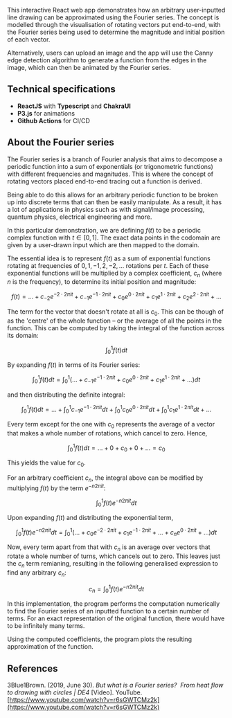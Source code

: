 This interactive React web app demonstrates how an arbitrary user-inputted line drawing can be approximated using the Fourier series. The concept is modelled through the visualisation of rotating vectors put end-to-end, with the Fourier series being used to determine the magnitude and initial position of each vector.

Alternatively, users can upload an image and the app will use the Canny edge detection algorithm to generate a function from the edges in the image, which can then be animated by the Fourier series.

## Technical specifications

- **ReactJS** with **Typescript** and **ChakraUI**
- **P3.js** for animations
- **Github Actions** for CI/CD

## About the Fourier series

The Fourier series is a branch of Fourier analysis that aims to decompose a periodic function into a sum of exponentials (or trigonometric functions) with different frequencies and magnitudes. This is where the concept of rotating vectors placed end-to-end tracing out a function is derived.

Being able to do this allows for an arbitrary periodic function to be broken up into discrete terms that can then be easily manipulate. As a result, it has a lot of applications in physics such as with signal/image processing, quantum physics, electrical engineering and more.

In this particular demonstration, we are defining $f(t)$ to be a periodic complex function with $t\in[0, 1]$. The exact data points in the codomain are given by a user-drawn input which are then mapped to the domain.

The essential idea is to represent $f(t)$ as a sum of exponential functions rotating at frequencies of $0, 1, -1, 2, -2, ...$ rotations per $t$. Each of these exponential functions will be multiplied by a complex coefficient, $c_n$ (where $n$ is the frequency), to determine its initial position and magnitude:

$$
f(t) = \dots + c_{-2}e^{-2\cdot 2\pi it} + c_{-1}e^{-1\cdot 2\pi it} + c_{0}e^{0\cdot 2\pi it} + c_{1}e^{1\cdot 2\pi it} + c_{2}e^{2\cdot 2\pi it} + \dots
$$

The term for the vector that doesn't rotate at all is $c_0$. This can be though of as the 'centre' of the whole function – or the average of all the points in the function. This can be computed by taking the integral of the function across its domain:

$$
\int_0^1 f(t) dt
$$

By expanding $f(t)$ in terms of its Fourier series:

$$
\int_0^1 f(t) dt = \int_0^1 (\dots + c_{-1}e^{-1\cdot 2\pi it} + c_{0}e^{0\cdot 2\pi it} + c_{1}e^{1\cdot 2\pi it} + \dots)dt
$$

and then distributing the definite integral:

$$
\int_0^1 f(t) dt = \dots + \int_0^1c_{-1}e^{-1\cdot 2\pi it}dt + \int_0^1c_{0}e^{0\cdot 2\pi it}dt + \int_0^1c_{1}e^{1\cdot 2\pi it}dt + \dots
$$

Every term except for the one with $c_0$ represents the average of a vector that makes a whole number of rotations, which cancel to zero. Hence,

$$
\int_0^1 f(t) dt = \dots + 0 + c_0 + 0 + \dots = c_0
$$

This yields the value for $c_0$.

For an arbitrary coefficient $c_n$, the integral above can be modified by multiplying $f(t)$ by the term $e^{-n2\pi it}$:

$$
\int_0^1 f(t)e^{-n2\pi it} dt
$$

Upon expanding $f(t)$ and distributing the exponential term,

$$
\int_0^1 f(t)e^{-n2\pi it} dt = \int_0^1 (\dots + c_{0}e^{-2\cdot 2\pi it} + c_{1}e^{-1\cdot 2\pi it} + \dots + c_{n}e^{0\cdot 2\pi it} + \dots)dt
$$

Now, every term apart from that with $c_n$ is an average over vectors that rotate a whole number of turns, which cancels out to zero. This leaves just the $c_n$ term remianing, resulting in the following generalised expression to find any arbitrary $c_n$:

$$
c_n = \int_0^1 f(t)e^{-n2\pi it} dt
$$

In this implementation, the program performs the computation numerically to find the Fourier series of an inputted function to a certain number of terms. For an exact representation of the original function, there would have to be infinitely many terms.

Using the computed coefficients, the program plots the resulting approximation of the function.


## References

3Blue1Brown. (2019, June 30). *But what is a Fourier series?  From heat flow to drawing with circles | DE4* [Video]. YouTube. [https://www.youtube.com/watch?v=r6sGWTCMz2k](https://www.youtube.com/watch?v=r6sGWTCMz2k)